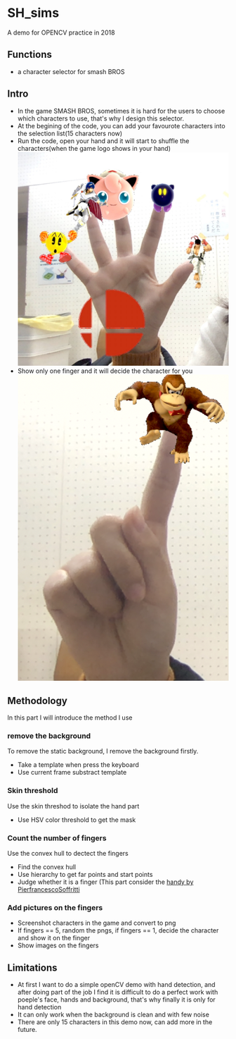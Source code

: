 # SH_sims
A demo for OPENCV practice in 2018
## Functions
* a character selector for smash BROS

## Intro
* In the game SMASH BROS, sometimes it is hard for the users to choose which characters to use, that's why I design this selector.
* At the begining of the code, you can add your favourote characters into the selection list(15 characters now)
* Run the code, open your hand and it will start to shuffle the characters(when the game logo shows in your hand)
![open hand](slides/open_hand.jpg)
* Show only one finger and it will decide the character for you
![selection](slides/select.png)


## Methodology
In this part I will introduce the method I use
### remove the background
To remove the static background, I remove the background firstly.
* Take a template when press the keyboard
* Use current frame substract template

### Skin threshold
Use the skin threshod to isolate the hand part
* Use HSV color threshold to get the mask

### Count the number of fingers
Use the convex hull to dectect the fingers
* Find the convex hull
* Use hierarchy to get far points and start points
* Judge whether it is a finger
(This part consider the [handy by PierfrancescoSoffritti](https://github.com/PierfrancescoSoffritti/handy)


### Add pictures on the fingers
* Screenshot characters in the game and convert to png
* If fingers == 5, random the pngs, if fingers == 1, decide the character and show it on the finger
* Show images on the fingers


## Limitations
* At first I want to do a simple openCV demo with hand detection, and after doing part of the job I find it is difficult to do a perfect work with poeple's face, hands and background, that's why finally it is only for hand detection
* It can only work when the background is clean and with few noise
* There are only 15 characters in this demo now, can add more in the future.
